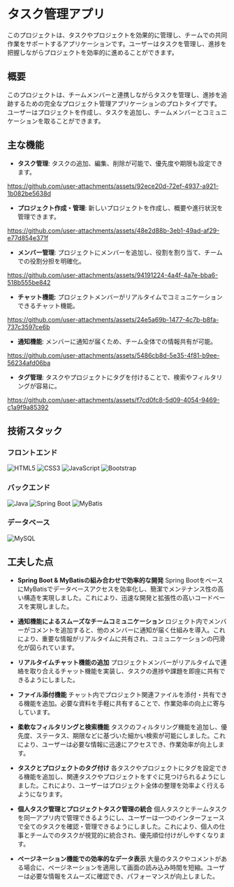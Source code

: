 ﻿# タスク管理アプリ

このプロジェクトは、タスクやプロジェクトを効果的に管理し、チームでの共同作業をサポートするアプリケーションです。ユーザーはタスクを管理し、進捗を把握しながらプロジェクトを効率的に進めることができます。

## 概要
このプロジェクトは、チームメンバーと連携しながらタスクを管理し、進捗を追跡するための完全なプロジェクト管理アプリケーションのプロトタイプです。<br>ユーザーはプロジェクトを作成し、タスクを追加し、チームメンバーとコミュニケーションを取ることができます。

## 主な機能
- **タスク管理**: タスクの追加、編集、削除が可能で、優先度や期限も設定できます。<br>


https://github.com/user-attachments/assets/92ece20d-72ef-4937-a921-1b082be5638d


- **プロジェクト作成・管理**: 新しいプロジェクトを作成し、概要や進行状況を管理できます。<br>


https://github.com/user-attachments/assets/48e2d88b-3eb1-49ad-af29-e77d854e371f


- **メンバー管理**: プロジェクトにメンバーを追加し、役割を割り当て、チームでの役割分担を明確化。<br>


https://github.com/user-attachments/assets/94191224-4a4f-4a7e-bba6-518b555be842


- **チャット機能**: プロジェクトメンバーがリアルタイムでコミュニケーションできるチャット機能。<br>


https://github.com/user-attachments/assets/24e5a69b-1477-4c7b-b8fa-737c3597ce6b


- **通知機能**: メンバーに通知が届くため、チーム全体での情報共有が可能。<br>


https://github.com/user-attachments/assets/5486cb8d-5e35-4f81-b9ee-56234afd06ba


- **タグ管理**: タスクやプロジェクトにタグを付けることで、検索やフィルタリングが容易に。<br>


https://github.com/user-attachments/assets/f7cd0fc8-5d09-4054-9469-c1a9f9a85392


## 技術スタック
### フロントエンド
![HTML5](https://img.shields.io/badge/HTML5-E34F26?logo=html5&logoColor=white&style=for-the-badge)
![CSS3](https://img.shields.io/badge/CSS3-1572B6?logo=css3&logoColor=white&style=for-the-badge)
![JavaScript](https://img.shields.io/badge/JavaScript-F7DF1E?logo=javascript&logoColor=black&style=for-the-badge)
![Bootstrap](https://img.shields.io/badge/Bootstrap-563D7C?logo=bootstrap&logoColor=white&style=for-the-badge)

### バックエンド
![Java](https://img.shields.io/badge/Java-007396?style=for-the-badge&logo=java&logoColor=white)
![Spring Boot](https://img.shields.io/badge/Spring%20Boot-6DB33F?logo=spring-boot&logoColor=white&style=for-the-badge)
![MyBatis](https://img.shields.io/badge/MyBatis-CB3837?logo=mybatis&logoColor=white&style=for-the-badge)

### データベース
![MySQL](https://img.shields.io/badge/MySQL-4479A1?logo=mysql&logoColor=white&style=for-the-badge)

## 工夫した点

- **Spring Boot & MyBatisの組み合わせで効率的な開発**
  Spring BootをベースにMyBatisでデータベースアクセスを効率化し、簡潔でメンテナンス性の高い構造を実現しました。これにより、迅速な開発と拡張性の高いコードベースを実現しました。

- **通知機能によるスムーズなチームコミュニケーション**
  ロジェクト内でメンバーがコメントを追加すると、他のメンバーに通知が届く仕組みを導入。これにより、重要な情報がリアルタイムに共有され、コミュニケーションの円滑化が図られています。

- **リアルタイムチャット機能の追加**
  プロジェクトメンバーがリアルタイムで連絡を取り合えるチャット機能を実装し、タスクの進捗や課題を即座に共有できるようにしました。

- **ファイル添付機能**
  チャット内でプロジェクト関連ファイルを添付・共有できる機能を追加。必要な資料を手軽に共有することで、作業効率の向上に寄与しています。

- **柔軟なフィルタリングと検索機能**
  タスクのフィルタリング機能を追加し、優先度、ステータス、期限などに基づいた細かい検索が可能にしました。これにより、ユーザーは必要な情報に迅速にアクセスでき、作業効率が向上します。

- **タスクとプロジェクトのタグ付け**
  各タスクやプロジェクトにタグを設定できる機能を追加し、関連タスクやプロジェクトをすぐに見つけられるようにしました。これにより、ユーザーはプロジェクト全体の整理を効率よく行えるようになります。

- **個人タスク管理とプロジェクトタスク管理の統合**
  個人タスクとチームタスクを同一アプリ内で管理できるようにし、ユーザーは一つのインターフェースで全てのタスクを確認・管理できるようにしました。これにより、個人の仕事とチームでのタスクが視覚的に統合され、優先順位付けがしやすくなります。

- **ページネーション機能での効率的なデータ表示**
  大量のタスクやコメントがある場合に、ページネーションを適用して画面の読み込み時間を短縮。ユーザーは必要な情報をスムーズに確認でき、パフォーマンスが向上しました。
